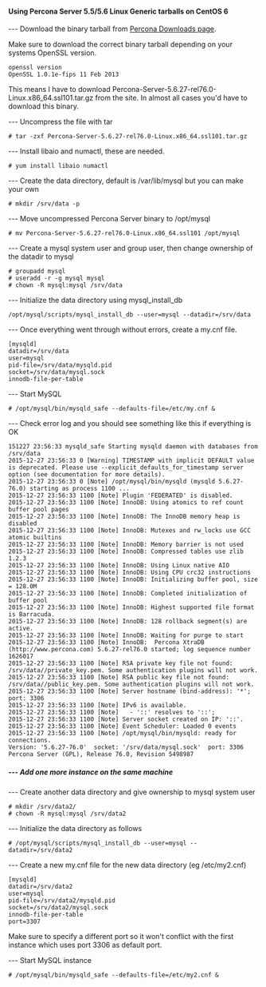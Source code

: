#### Using Percona Server 5.5/5.6 Linux Generic tarballs on CentOS 6

--- Download the binary tarball from [Percona Downloads page](https://www.percona.com/downloads/Percona-Server-5.6/).

Make sure to download the correct binary tarball depending on your systems OpenSSL version.

```
openssl version
OpenSSL 1.0.1e-fips 11 Feb 2013
```
This means I have to download Percona-Server-5.6.27-rel76.0-Linux.x86_64.ssl101.tar.gz from the site. In almost all cases you'd have to download this binary.

--- Uncompress the file with tar

```# tar -zxf Percona-Server-5.6.27-rel76.0-Linux.x86_64.ssl101.tar.gz```

--- Install libaio and numactl, these are needed.

```# yum install libaio numactl```

--- Create the data directory, default is /var/lib/mysql but you can make your own

```# mkdir /srv/data -p```

--- Move uncompressed Percona Server binary to /opt/mysql

```# mv Percona-Server-5.6.27-rel76.0-Linux.x86_64.ssl101 /opt/mysql```

--- Create a mysql system user and group user, then change ownership of the datadir to mysql

```
# groupadd mysql
# useradd -r -g mysql mysql
# chown -R mysql:mysql /srv/data
```

--- Initialize the data directory using mysql_install_db

```/opt/mysql/scripts/mysql_install_db --user=mysql --datadir=/srv/data```

--- Once everything went through without errors, create a my.cnf file.

```
[mysqld]
datadir=/srv/data
user=mysql
pid-file=/srv/data/mysqld.pid
socket=/srv/data/mysql.sock
innodb-file-per-table
```

--- Start MySQL

```# /opt/mysql/bin/mysqld_safe --defaults-file=/etc/my.cnf &```

--- Check error log and you should see something like this if everything is OK

```
151227 23:56:33 mysqld_safe Starting mysqld daemon with databases from /srv/data
2015-12-27 23:56:33 0 [Warning] TIMESTAMP with implicit DEFAULT value is deprecated. Please use --explicit_defaults_for_timestamp server option (see documentation for more details).
2015-12-27 23:56:33 0 [Note] /opt/mysql/bin/mysqld (mysqld 5.6.27-76.0) starting as process 1100 ...
2015-12-27 23:56:33 1100 [Note] Plugin 'FEDERATED' is disabled.
2015-12-27 23:56:33 1100 [Note] InnoDB: Using atomics to ref count buffer pool pages
2015-12-27 23:56:33 1100 [Note] InnoDB: The InnoDB memory heap is disabled
2015-12-27 23:56:33 1100 [Note] InnoDB: Mutexes and rw_locks use GCC atomic builtins
2015-12-27 23:56:33 1100 [Note] InnoDB: Memory barrier is not used
2015-12-27 23:56:33 1100 [Note] InnoDB: Compressed tables use zlib 1.2.3
2015-12-27 23:56:33 1100 [Note] InnoDB: Using Linux native AIO
2015-12-27 23:56:33 1100 [Note] InnoDB: Using CPU crc32 instructions
2015-12-27 23:56:33 1100 [Note] InnoDB: Initializing buffer pool, size = 128.0M
2015-12-27 23:56:33 1100 [Note] InnoDB: Completed initialization of buffer pool
2015-12-27 23:56:33 1100 [Note] InnoDB: Highest supported file format is Barracuda.
2015-12-27 23:56:33 1100 [Note] InnoDB: 128 rollback segment(s) are active.
2015-12-27 23:56:33 1100 [Note] InnoDB: Waiting for purge to start
2015-12-27 23:56:33 1100 [Note] InnoDB:  Percona XtraDB (http://www.percona.com) 5.6.27-rel76.0 started; log sequence number 1626017
2015-12-27 23:56:33 1100 [Note] RSA private key file not found: /srv/data//private_key.pem. Some authentication plugins will not work.
2015-12-27 23:56:33 1100 [Note] RSA public key file not found: /srv/data//public_key.pem. Some authentication plugins will not work.
2015-12-27 23:56:33 1100 [Note] Server hostname (bind-address): '*'; port: 3306
2015-12-27 23:56:33 1100 [Note] IPv6 is available.
2015-12-27 23:56:33 1100 [Note]   - '::' resolves to '::';
2015-12-27 23:56:33 1100 [Note] Server socket created on IP: '::'.
2015-12-27 23:56:33 1100 [Note] Event Scheduler: Loaded 0 events
2015-12-27 23:56:33 1100 [Note] /opt/mysql/bin/mysqld: ready for connections.
Version: '5.6.27-76.0'  socket: '/srv/data/mysql.sock'  port: 3306  Percona Server (GPL), Release 76.0, Revision 5498987
```

##### --- Add one more instance on the same machine

--- Create another data directory and give ownership to mysql system user

```
# mkdir /srv/data2/
# chown -R mysql:mysql /srv/data2
```

--- Initialize the data directory as follows

`# /opt/mysql/scripts/mysql_install_db --user=mysql --datadir=/srv/data2`

--- Create a new my.cnf file for the new data directory (eg /etc/my2.cnf)

```
[mysqld]
datadir=/srv/data2
user=mysql
pid-file=/srv/data2/mysqld.pid
socket=/srv/data2/mysql.sock
innodb-file-per-table
port=3307
```
Make sure to specify a different port so it won't conflict with the first instance which uses port 3306 as default port.

--- Start MySQL instance

`# /opt/mysql/bin/mysqld_safe --defaults-file=/etc/my2.cnf &`
